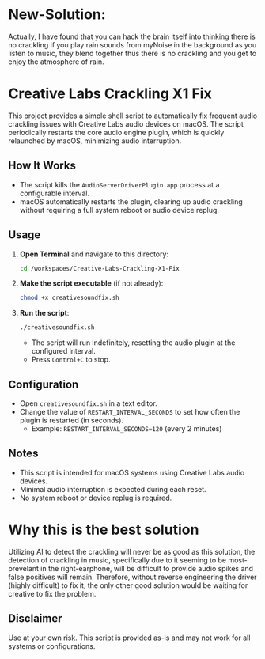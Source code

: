 # New-Solution:

Actually, I have found that you can hack the brain itself into thinking there is no crackling if you play rain sounds from myNoise in the background as you listen to music, they blend together thus there is no crackling and you get to enjoy the atmosphere of rain.

# Creative Labs Crackling X1 Fix

This project provides a simple shell script to automatically fix frequent audio crackling issues with Creative Labs audio devices on macOS. The script periodically restarts the core audio engine plugin, which is quickly relaunched by macOS, minimizing audio interruption.

## How It Works

- The script kills the `AudioServerDriverPlugin.app` process at a configurable interval.
- macOS automatically restarts the plugin, clearing up audio crackling without requiring a full system reboot or audio device replug.

## Usage

1. **Open Terminal** and navigate to this directory:
   ```sh
   cd /workspaces/Creative-Labs-Crackling-X1-Fix
   ```

2. **Make the script executable** (if not already):
   ```sh
   chmod +x creativesoundfix.sh
   ```

3. **Run the script**:
   ```sh
   ./creativesoundfix.sh
   ```

   - The script will run indefinitely, resetting the audio plugin at the configured interval.
   - Press `Control+C` to stop.

## Configuration

- Open `creativesoundfix.sh` in a text editor.
- Change the value of `RESTART_INTERVAL_SECONDS` to set how often the plugin is restarted (in seconds).
  - Example: `RESTART_INTERVAL_SECONDS=120` (every 2 minutes)

## Notes

- This script is intended for macOS systems using Creative Labs audio devices.
- Minimal audio interruption is expected during each reset.
- No system reboot or device replug is required.

# Why this is the best solution

Utilizing AI to detect the crackling will never be as good as this solution, the detection of crackling in music, specifically due to it seeming to be most-prevelant in the right-earphone, will be difficult to provide audio spikes and false positives will remain. Therefore, without reverse engineering the driver (highly difficult) to fix it, the only other good solution would be waiting for creative to fix the problem.

## Disclaimer

Use at your own risk. This script is provided as-is and may not work for all systems or configurations.
